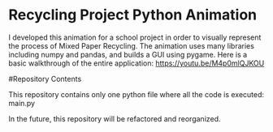 # Recycling Project Python Animation
I developed this animation for a school project in order to visually represent the process of Mixed Paper Recycling. The animation uses many libraries including numpy and pandas, and builds a GUI using pygame. Here is a basic walkthrough of the entire application: https://youtu.be/M4p0mlQJKOU


#Repository Contents

This repository contains only one python file where all the code is executed: main.py 

In the future, this repository will be refactored and reorganized.

